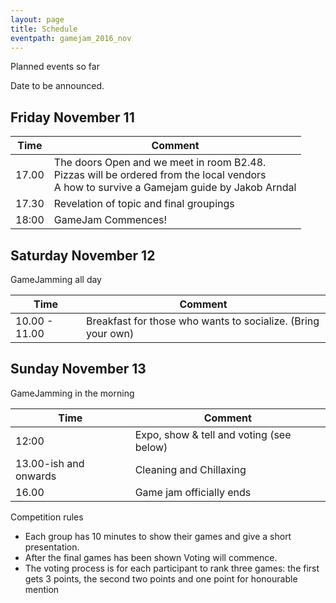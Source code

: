```yaml
---
layout: page
title: Schedule
eventpath: gamejam_2016_nov
---
```



Planned events so far

Date to be announced.

Friday November 11
------------------

| Time  | Comment |
| ------------- | ------------- |
| 17.00 | The doors Open and we meet in room B2.48.<br /> Pizzas will be ordered from the local vendors<br /> A how to survive a Gamejam guide by Jakob Arndal |
| 17.30 | Revelation of topic and final groupings |
| 18:00 | GameJam Commences! |

Saturday November 12
--------------------

GameJamming all day

| Time  | Comment |
| ------------- | ------------- |
| 10.00 - 11.00 | Breakfast for those who wants to socialize. (Bring your own) |

Sunday November 13
-----------------

GameJamming in the morning

| Time  | Comment |
| ------------- | ------------- |
| 12:00 | Expo, show & tell and voting (see below) |
| 13.00-ish and onwards | Cleaning and Chillaxing |
| 16.00 | Game jam officially ends |

Competition rules

* Each group has 10 minutes to show their games and give a short presentation.
* After the final games has been shown Voting will commence.
* The voting process is for each participant to rank three games: the first gets 3 points, the second two points and one point for honourable mention
